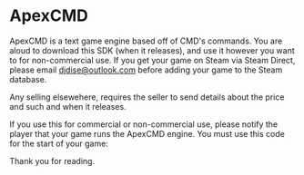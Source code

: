 # ApexCMD
ApexCMD is a text game engine based off of CMD's commands.
You are aloud to download this SDK (when it releases), and use it however you want to for non-commercial use. If you get your game on Steam via Steam Direct, please email djdise@outlook.com before adding your game to the Steam database. 

Any selling elsewehere, requires the seller to send details about the price and such and when it releases.

If you use this for commercial or non-commercial use, please notify the player that your game runs the ApexCMD engine. You must use this code for the start of your game:



Thank you for reading.

